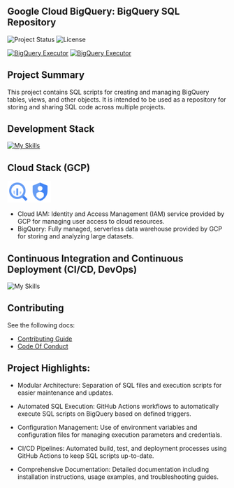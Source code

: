 ## Google Cloud BigQuery: BigQuery SQL Repository
![Project Status](https://img.shields.io/badge/status-done-green?style=for-the-badge&logo=github)
![License](https://img.shields.io/badge/license-MIT-blue?style=for-the-badge&logo=mit)

[![BigQuery Executor](https://img.shields.io/github/actions/workflow/status/IvanildoBarauna/bigquery-execute/deploy.yaml?&style=for-the-badge&logo=google&cacheSeconds=60&label=Deploy)](https://github.com/IvanildoBarauna/bigquery-execute/actions/workflows/deploy.yaml)
[![BigQuery Executor](https://img.shields.io/github/actions/workflow/status/IvanildoBarauna/bigquery-execute/pypi-analysis.yaml?&style=for-the-badge&logo=google&cacheSeconds=60&label=BigQuery-Executor)](https://github.com/IvanildoBarauna/bigquery-execute/actions/workflows/pypi-analysis.yaml)

## Project Summary

This project contains SQL scripts for creating and managing BigQuery tables, views, and other objects. It is intended to be used as a repository for storing and sharing SQL code across multiple projects.

## Development Stack

[![My Skills](https://skillicons.dev/icons?i=pycharm,github,gcp&perline=7)](https://skillicons.dev)

## Cloud Stack (GCP)
<img src="docs/icons/bigquery.png" Alt="BigQuery" width="50" height="50"><img src="docs/icons/iam.png" Alt="BigQuery" width="50" height="50">

- Cloud IAM: Identity and Access Management (IAM) service provided by GCP for managing user access to cloud resources.
- BigQuery: Fully managed, serverless data warehouse provided by GCP for storing and analyzing large datasets.

## Continuous Integration and Continuous Deployment (CI/CD, DevOps)
![My Skills](https://skillicons.dev/icons?i=githubactions)



## Contributing

See the following docs:

- [Contributing Guide](https://github.com/IvanildoBarauna/GCP-streaming-pipeline/blob/main/CONTRIBUTING.md)
- [Code Of Conduct](https://github.com/IvanildoBarauna/GCP-streaming-pipeline/blob/main/CODE_OF_CONDUCT.md)

## Project Highlights:

- Modular Architecture: Separation of SQL files and execution scripts for easier maintenance and updates.

- Automated SQL Execution: GitHub Actions workflows to automatically execute SQL scripts on BigQuery based on defined triggers.

- Configuration Management: Use of environment variables and configuration files for managing execution parameters and credentials.

- CI/CD Pipelines: Automated build, test, and deployment processes using GitHub Actions to keep SQL scripts up-to-date.

- Comprehensive Documentation: Detailed documentation including installation instructions, usage examples, and troubleshooting guides.